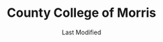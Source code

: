 ---
layout: location-page
date: Last Modified
description: "Local COVID-19 testing is available at County College of Morris in Randolph, New Jersey, USA."
permalink: "locations/new-jersey/randolph/county-college-of-morris/"
tags:
  - locations
  - new-jersey
title: County College of Morris
uniqueName: county-college-of-morris
state: New Jersey
stateAbbr: NJ
hood: "Morris County"
address: "Dover Chester Road, Parking Lot 1"
city: "Randolph"
zip: "07869"
zipsNearby: "07675 07677 07885 07981 07999 08888 08889 07095 07481 10451 10452 10453 10454 10455 10456 10457 10458 10459 10460 10461 10462 10463 10464 10465 10466 10467 10468 10469 10470 10471 10472 10473 10474 10475 10499 10001 10002 10003 10004 10005 10006 10007 10008 10009 10010 10011 10012 10013 10014 10016 10017 10018 10019 10020 10021 10022 10023 10024 10025 10026 10027 10028 10029 10030 10031 10032 10033 10034 06807 06820 06830 06831 06836 06840 06870 06878 06901 06902 06903 06904 06905 06906 06907 06910 06911 06912 06913 06914 06920 06921 06922 06925 06926 06927 06928 07820 07401 07620 07821 08801 08802 07822 07001 08803 07920 07939 07002 07921 07823 07621 07922 07924 07825 07003 07403 08804 07005 08805 07826 07827 07890 08807 08808 07926 07828 07405 07829 07004 07006 07007 07830 07008 07009 07927 07831 07928 07930 07010 07011 07012 07013 07014 07015 08809 07624 07832 07016 07626 08810 07833 07627 07834 07801 07802 07803 07806 07869 07628 08812 08816 07936 07017 07018 07019 07020 08817 08818 08820 08837 08899 07201 07202 07203 07204 07205 07206 07207 07208 07407 07630 07631 07632 07021 07410 07022 07023 07931 08821 07836 08822 07932 07024 07416 07417 08823 08825 07026 07027 07933 07934 07837 08826 07028 07418 07838 07839 07935 07601 07602 07603 07604 07605 07606 07607 07608 07699 07840 07419 08827 07640 07029 07420 07641 08828 07421 07842 08829 07422 08844 07642 07676 07030 07423 07843 07844 07845 08830 08831 07097 07302 07303 07304 07305 07306 07307 07308 07310 07311 07395 07399 07846 07031 07032 07099 08832 08824 07033 07847 07848 07034 07849 07850 07851 08833 07852 07938 07035 07036 07424 07643 08834 07039 07644 07853 07428 07940 07430 07495 08835 07040 08836 07945 08840 08846 07855 07432 08848 07041 07946 08850 08852 07042 07043 07044 07645 07045 07950 07960 07961 07962 07963 07046 07856 07970 08853 07857 07101 07102 07103 07104 07105 07106 07107 07108 07109 07110 07111 07112 07114 07175 07184 07188 07189 07191 07192 07193 07195 07198 07199 08901 08902 08903 08904 08905 08906 08933 08989 07435 07646 07974 07860 07976 07047 07647 07648 07436 07438 07439 08857 08858 07649 07050 07051 07052 07863 07650 07652 07653 07656 08859 07054 07055 07057 07501 07502 07503 07504 07505 07506 07507 07508 07509 07510 07511 07512 07513 07514 07522 07524 07533 07538 07543 07544 07977 07440 08861 08862 08863 08865 07058 08854 08855 08867 07059 07060 07061 07062 07063 07069 07978 07442 07444 07865 07064 07979 08868 07065 07066 07067 07446 08869 08870 07657 07660 07450 07451 07452 07456 07457 07661 07662 07663 07866 07068 07070 07071 07072 07073 07074 07075 07458 08871 08872 07870 07076 07094 07096 07077 07078 08873 08875 08890 08876 08879 08880 07079 07080 08882 07871 08884 07081 07874 08885 08886 07875 07980 07460 07876 07901 07902 07461 07877 07878 07666 07670 08887 07082 07879 07083 07086 07087 07088 07462 07880 07463 07881 07465 07882 07470 07474 07090 07091 07092 07480 07093 10035 10036 10037 10038 10039 10040 10041 10043 10044 10045 10055 10060 10065 10069 10075 10080 10081 10087 10090 10095 10101 10102 10103 10104 10105 10106 10107 10108 10109 10110 10111 10112 10113 10114 10115 10116 10117 10118 10119 10120 10121 10122 10123 10124 10125 10126 10128 10129 10130 10131 10132 10133 10138 10150 10151 10152 10153 10154 10155 10156 10157 10158 10159 10160 10161 10162 10163 10164 10165 10166 10167 10168 10169 10170 10171 10172 10173 10174 10175 10176 10177 10178 10179 10185 10199 10203 10211 10212 10213 10242 10249 10256 10257 10258 10259 10260 10261 10265 10268 10269 10270 10271 10272 10273 10274 10275 10276 10277 10278 10279 10280 10281 10282 10285 10286 10292 10501 10502 10503 10504 10505 12719 12508 10911 10506 10507 10912 12720 10913 12721 10914 10510 10511 10915 12722 10916 10512 12511 10917 10514 10918 10919 12727 10516 10920 12518 12520 12420 10517 10518 10519 10520 10521 12729 10522 12732 12428 10523 12733 12524 10921 10922 12525 10923 10524 12527 12737 12738 10526 10924 10527 12435 10925 10926 12742 10528 10530 10927 10532 10928 12743 10930 10931 10932 12746 12747 10533 10535 10933 10536 12749 12751 12752 10537 10538 10540 10541 10542 10543 12542 10545 12543 10940 10941 12555 10546 12548 10547 12762 10949 10950 10952 12549 12701 12777 10548 12763 10953 10549 10550 10551 10552 10553 10954 12764 12550 12551 12552 12553 10956 10958 10959 10801 10802 10803 10804 10805 10560 10960 10962 10562 10963 10964 10965 10566 10567 12769 10968 12566 10969 12568 10570 10970 12770 10573 12771 12785 10576 10577 10578 10579 12775 12575 10580 12577 10583 10587 10588 10973 10974 12778 10589 12779 10910 10975 10590 10976 12780 12483 10977 10979 10980 10901 10981 12781 10982 10983 10591 10984 10985 12784 10594 10986 10987 10988 12584 10595 10989 10596 10597 12586 12588 12589 10990 10992 10993 10994 10996 10997 10998 12786 10601 10602 10603 10604 10605 10606 10607 10610 12789 12790 10701 10702 10703 10704 10705 10706 10707 10708 10709 10710 10598 12792 11201 11202 11203 11204 11205 11206 11207 11208 11209 11210 11211 11212 11213 11214 11215 11216 11217 11218 11219 11220 11221 11222 11223 11224 11225 11226 11228 11229 11230 11231 11232 11233 11234 11235 11236 11237 11238 11239 11241 11242 11243 11245 11247 11249 11251 11252 11256 11096 11690 11691 11692 11693 11694 11695 11697 11001 11002 11003 11004 11005 11351 11352 11354 11355 11356 11357 11358 11359 11360 11361 11362 11363 11364 11365 11366 11367 11368 11369 11370 11371 11372 11373 11374 11375 11377 11378 11379 11380 11381 11385 11386 11390 11010 11020 11021 11022 11023 11024 11026 11027 11405 11411 11412 11413 11414 11415 11416 11417 11418 11419 11420 11421 11422 11423 11424 11425 11426 11427 11428 11429 11430 11431 11432 11433 11434 11435 11436 11439 11451 11499 11101 11102 11103 11104 11105 11106 11109 11120 11030 11040 11042 11050 11051 11052 11053 11054 11055 10301 10302 10303 10304 10305 10306 10307 10308 10309 10310 10311 10312 10313 10314 11507 11509 11510 11709 11710 11714 11514 11516 11724 11554 11732 11518 11735 11736 11737 11520 11530 11531 11535 11599 11542 11545 11547 11548 11549 11550 11551 11557 11801 11802 11803 11804 11815 11819 11854 11743 11746 11747 11775 11558 11753 11853 11559 11756 11560 11561 11563 11565 11758 11762 11566 11765 11501 11771 11569 11570 11571 11572 11575 11576 11577 11579 11783 11773 11791 11553 11555 11556 11580 11581 11582 11793 11568 11590 11552 11596 11797 11598 07710 07711 08501 08720 07712 07716 07717 07718 08502 07715 07719 08010 08504 08505 07720 08723 08724 08730 08015 08016 08510 08526 07721 07722 08022 08511 08512 08514 08515 07723 07724 07799 07726 07727 08518 07728 08036 07730 07732 08520 07733 08525 07731 08527 08041 08042 07734 07735 08528 08733 08701 08530 07737 07738 07739 07740 08048 08736 07746 07747 07748 07750 07751 08060 07752 07753 07754 08533 07755 07756 07757 08068 08534 08535 08536 08742 07758 08540 08541 08542 08543 08544 08550 08073 07701 07702 07703 07704 07709 08551 08075 08076 08077 08553 08554 08555 08556 07760 08750 08557 08558 07762 08559 07763 08560 08601 08602 08603 08604 08605 08606 08607 08608 08609 08610 08611 08618 08619 08620 08625 08628 08629 08638 08640 08641 08645 08646 08647 08648 08650 08666 08690 08691 08695 07764 07765 08046 08561 08562 18210 18011 18101 18102 18103 18104 18105 18106 18109 18195 18320 18012 18212 19503 18010 18013 18050 19504 18321 18014 18405 18015 18016 18017 18018 18020 18025 18610 18030 18031 18322 18323 18324 18371 18373 18325 18032 18034 18035 18036 18037 18326 18038 18327 18328 18039 18041 18040 18042 18043 18044 18045 18301 18302 18046 18330 18416 18049 18098 18099 18051 18053 18331 18424 18425 18054 18426 18427 18428 18438 18055 18332 18056 18431 18229 18333 18058 18435 18436 18624 18059 18235 18001 18002 18003 18060 18334 18062 18335 18063 18336 18337 18340 18341 18444 18342 18343 18344 18064 18065 18445 18067 18068 18069 18070 18071 18244 18451 18072 18074 18347 18348 18349 18350 18346 18351 18073 18076 18352 18077 18457 18353 18078 18354 18355 18356 18458 18357 18079 18080 18460 18081 18463 18083 18360 18084 18370 18464 18372 18085 18466 18086 18087 18088 18052 18473 18091 18092 19001 19002 18910 19020 19021 18911 19422 19424 19007 19009 18912 18913 19423 18914 19012 19473 18915 19430 18916 18901 18902 18933 18917 18918 19027 18920 19030 18921 19031 18922 19025 19034 19048 19049 18923 18925 18926 19038 19437 19438 19441 19040 19440 18927 18928 19044 19006 18929 19046 18930 19443 18931 19047 19053 19446 19450 19054 19055 19056 19057 19058 18932 19451 18934 18935 18936 19067 18938 18940 19436 19454 19455 19477 19075 18942 18943 18944 19111 18946 18947 18949 18950 18951 18953 18955 18956 18957 18958 18960 18962 19474 18963 18924 18964 18954 18966 18968 19478 18969 18970 18971 18972 18974 18991 18976 18977 19486 19090 19490 18979 18980 19095 19492 18981 06832 06842 07182 07194 07309 07477 07983 08922 08988 10015 10046 10047 10048 10072 10079 10082 10094 10096 10098 10099 10149 10184 10196 10197 10557 10558 10571 10572 10943 11025 11041 11043 11044 11099 11240 11244 11248 11254 11255 11536 11592 11594 11595 11597 11774 11855 18175" 
mapUrl: "http://maps.apple.com/?q=County+College+of+Morris&address=Dover+Chester+Road+Parking+Lot+1,Randolph,New+Jersey,07869"
locationType: Drive-thru
phone: ""
website: "https://booknow.appointment-plus.com/b8hq2y7k/"
onlineBooking: true
closed: undefined
closedUpdate: April 21st, 2020
notes: "By appointment only. Requires doctor's referral. Local residents only."
days: Contact for hours of operation.
ctaMessage: Schedule a test
ctaUrl: "https://booknow.appointment-plus.com/b8hq2y7k/"
---